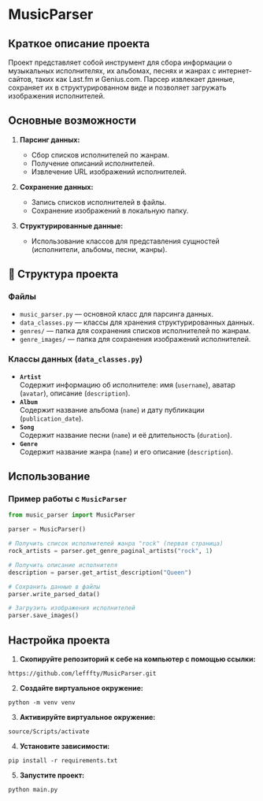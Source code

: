 # MusicParser

## Краткое описание проекта

Проект представляет собой инструмент для сбора информации о музыкальных исполнителях, их альбомах, песнях и жанрах с интернет-сайтов, таких как Last.fm и Genius.com. Парсер извлекает данные, сохраняет их в структурированном виде и позволяет загружать изображения исполнителей.

## Основные возможности

1. **Парсинг данных:**
   - Сбор списков исполнителей по жанрам.
   - Получение описаний исполнителей.
   - Извлечение URL изображений исполнителей.

2. **Сохранение данных:**
   - Запись списков исполнителей в файлы.
   - Сохранение изображений в локальную папку.

3. **Структурированные данные:**
   - Использование классов для представления сущностей (исполнители, альбомы, песни, жанры).

## 📂 Структура проекта

### Файлы
- `music_parser.py` — основной класс для парсинга данных.
- `data_classes.py` — классы для хранения структурированных данных.
- `genres/` — папка для сохранения списков исполнителей по жанрам.
- `genre_images/` — папка для сохранения изображений исполнителей.

### Классы данных (`data_classes.py`)
- **`Artist`**  
  Содержит информацию об исполнителе: имя (`username`), аватар (`avatar`), описание (`description`).
- **`Album`**  
  Содержит название альбома (`name`) и дату публикации (`publication_date`).
- **`Song`**  
  Содержит название песни (`name`) и её длительность (`duration`).
- **`Genre`**  
  Содержит название жанра (`name`) и его описание (`description`).

## Использование

### Пример работы с `MusicParser`
```python
from music_parser import MusicParser

parser = MusicParser()

# Получить список исполнителей жанра "rock" (первая страница)
rock_artists = parser.get_genre_paginal_artists("rock", 1)

# Получить описание исполнителя
description = parser.get_artist_description("Queen")

# Сохранить данные в файлы
parser.write_parsed_data()

# Загрузить изображения исполнителей
parser.save_images()
```

## Настройка проекта

1. **Скопируйте репозиторий к себе на компьютер с помощью ссылки:**
```
https://github.com/lefffty/MusicParser.git
```
2. **Создайте виртуальное окружение:**
```
python -m venv venv
```
3. **Активируйте виртуальное окружение:**
```
source/Scripts/activate
```
4. **Установите зависимости:**
```
pip install -r requirements.txt
```
5. **Запустите проект:**
```
python main.py
```
